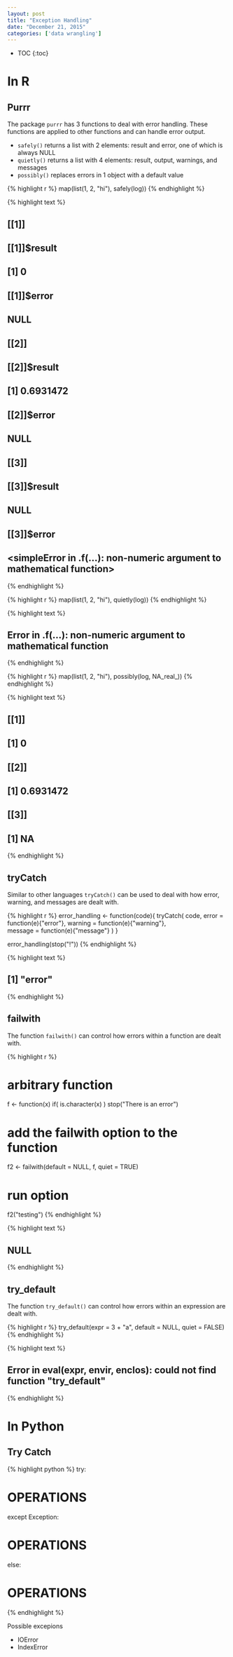 ```yaml
---
layout: post
title: "Exception Handling"
date: "December 21, 2015"
categories: ['data wrangling']
---
```


* TOC
{:toc}



# In R

## Purrr

The package `purrr` has 3 functions to deal with error handling. These functions are applied to other functions and can handle error output.

* `safely()` returns a list with 2 elements: result and error, one of which is always NULL
* `quietly()` returns a list with 4 elements: result, output, warnings, and messages
* `possibly()` replaces errors in 1 object with a default value


{% highlight r %}
map(list(1, 2, "hi"), safely(log))
{% endhighlight %}



{% highlight text %}
## [[1]]
## [[1]]$result
## [1] 0
## 
## [[1]]$error
## NULL
## 
## 
## [[2]]
## [[2]]$result
## [1] 0.6931472
## 
## [[2]]$error
## NULL
## 
## 
## [[3]]
## [[3]]$result
## NULL
## 
## [[3]]$error
## <simpleError in .f(...): non-numeric argument to mathematical function>
{% endhighlight %}



{% highlight r %}
map(list(1, 2, "hi"), quietly(log))
{% endhighlight %}



{% highlight text %}
## Error in .f(...): non-numeric argument to mathematical function
{% endhighlight %}



{% highlight r %}
map(list(1, 2, "hi"), possibly(log, NA_real_))
{% endhighlight %}



{% highlight text %}
## [[1]]
## [1] 0
## 
## [[2]]
## [1] 0.6931472
## 
## [[3]]
## [1] NA
{% endhighlight %}

## tryCatch
Similar to other languages `tryCatch()` can be used to deal with how error, warning, and messages are dealt with. 

{% highlight r %}
error_handling <- function(code){
  tryCatch(
    code, 
    error = function(e){"error"}, 
    warning = function(e){"warning"},  
    message = function(e){"message"}
  )
}

error_handling(stop("!"))
{% endhighlight %}



{% highlight text %}
## [1] "error"
{% endhighlight %}

## failwith
The function `failwith()` can control how errors within a function are dealt with. 

{% highlight r %}
# arbitrary function
f <- function(x) if( is.character(x) ) stop("There is an error")

# add the failwith option to the function
f2 <- failwith(default = NULL, f, quiet = TRUE)

# run option
f2("testing")
{% endhighlight %}



{% highlight text %}
## NULL
{% endhighlight %}

## try_default
The function `try_default()` can control how errors within an expression are dealt with. 

{% highlight r %}
try_default(expr = 3 + "a", default = NULL, quiet = FALSE)
{% endhighlight %}



{% highlight text %}
## Error in eval(expr, envir, enclos): could not find function "try_default"
{% endhighlight %}

# In Python

## Try Catch

{% highlight python %}
try:
  # OPERATIONS
except Exception:
  # OPERATIONS
else:
  # OPERATIONS
{% endhighlight %}

Possible excepions

* IOError
* IndexError
